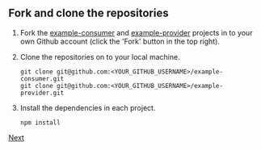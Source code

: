 ## Fork and clone the repositories

1. Fork the [example-consumer][example-consumer] and [example-provider][example-provider] projects in to your own Github account (click the 'Fork' button in the top right).
1. Clone the repositories on to your local machine.

    ```
    git clone git@github.com:<YOUR_GITHUB_USERNAME>/example-consumer.git
    git clone git@github.com:<YOUR_GITHUB_USERNAME>/example-provider.git
    ```

1. Install the dependencies in each project.

    ```
    npm install
    ```

[Next](./04_configure_the_builds_in_travis_ci.md)

[example-consumer]: https://github.com/pactflow/example-consumer
[example-provider]: https://github.com/pactflow/example-provider

